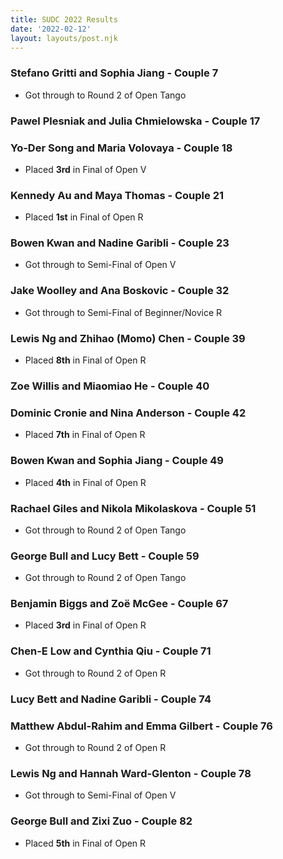 ```yaml
---
title: SUDC 2022 Results
date: '2022-02-12'
layout: layouts/post.njk
---
```



### Stefano Gritti and Sophia Jiang - Couple 7
 - Got through to Round 2 of Open Tango

### Pawel Plesniak and Julia Chmielowska - Couple 17

### Yo-Der Song and Maria Volovaya - Couple 18
 - Placed **3rd** in Final of Open V

### Kennedy Au and Maya Thomas - Couple 21
 - Placed **1st** in Final of Open R

### Bowen Kwan and Nadine Garibli - Couple 23
 - Got through to Semi-Final of Open V

### Jake Woolley and Ana Boskovic - Couple 32
 - Got through to Semi-Final of Beginner/Novice R

### Lewis Ng and Zhihao (Momo) Chen - Couple 39
 - Placed **8th** in Final of Open R

### Zoe Willis and Miaomiao He - Couple 40

### Dominic Cronie and Nina Anderson - Couple 42
 - Placed **7th** in Final of Open R

### Bowen Kwan and Sophia Jiang - Couple 49
 - Placed **4th** in Final of Open R

### Rachael Giles and Nikola Mikolaskova - Couple 51
 - Got through to Round 2 of Open Tango

### George Bull and Lucy Bett - Couple 59
 - Got through to Round 2 of Open Tango

### Benjamin Biggs and Zoë McGee - Couple 67
 - Placed **3rd** in Final of Open R

### Chen-E Low and Cynthia Qiu - Couple 71
 - Got through to Round 2 of Open R

### Lucy Bett and Nadine Garibli - Couple 74

### Matthew Abdul-Rahim and Emma Gilbert - Couple 76
 - Got through to Round 2 of Open R

### Lewis Ng and Hannah Ward-Glenton - Couple 78
 - Got through to Semi-Final of Open V

### George Bull and Zixi Zuo - Couple 82
 - Placed **5th** in Final of Open R
